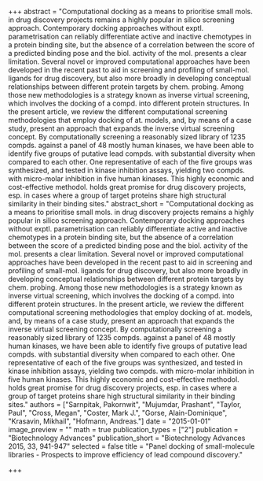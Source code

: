 +++
abstract = "Computational docking as a means to prioritise small mols. in drug discovery projects remains a highly popular in silico screening approach.  Contemporary docking approaches without exptl. parametrisation can reliably differentiate active and inactive chemotypes in a protein binding site, but the absence of a correlation between the score of a predicted binding pose and the biol. activity of the mol. presents a clear limitation.  Several novel or improved computational approaches have been developed in the recent past to aid in screening and profiling of small-mol. ligands for drug discovery, but also more broadly in developing conceptual relationships between different protein targets by chem. probing.  Among those new methodologies is a strategy known as inverse virtual screening, which involves the docking of a compd. into different protein structures.  In the present article, we review the different computational screening methodologies that employ docking of at. models, and, by means of a case study, present an approach that expands the inverse virtual screening concept.  By computationally screening a reasonably sized library of 1235 compds. against a panel of 48 mostly human kinases, we have been able to identify five groups of putative lead compds. with substantial diversity when compared to each other.  One representative of each of the five groups was synthesized, and tested in kinase inhibition assays, yielding two compds. with micro-molar inhibition in five human kinases.  This highly economic and cost-effective methodol. holds great promise for drug discovery projects, esp. in cases where a group of target proteins share high structural similarity in their binding sites."
abstract_short = "Computational docking as a means to prioritise small mols. in drug discovery projects remains a highly popular in silico screening approach.  Contemporary docking approaches without exptl. parametrisation can reliably differentiate active and inactive chemotypes in a protein binding site, but the absence of a correlation between the score of a predicted binding pose and the biol. activity of the mol. presents a clear limitation.  Several novel or improved computational approaches have been developed in the recent past to aid in screening and profiling of small-mol. ligands for drug discovery, but also more broadly in developing conceptual relationships between different protein targets by chem. probing.  Among those new methodologies is a strategy known as inverse virtual screening, which involves the docking of a compd. into different protein structures.  In the present article, we review the different computational screening methodologies that employ docking of at. models, and, by means of a case study, present an approach that expands the inverse virtual screening concept.  By computationally screening a reasonably sized library of 1235 compds. against a panel of 48 mostly human kinases, we have been able to identify five groups of putative lead compds. with substantial diversity when compared to each other.  One representative of each of the five groups was synthesized, and tested in kinase inhibition assays, yielding two compds. with micro-molar inhibition in five human kinases.  This highly economic and cost-effective methodol. holds great promise for drug discovery projects, esp. in cases where a group of target proteins share high structural similarity in their binding sites."
authors = ["Sarnpitak, Pakornwit", "Mujumdar, Prashant", "Taylor, Paul", "Cross, Megan", "Coster, Mark J.", "Gorse, Alain-Dominique", "Krasavin, Mikhail", "Hofmann, Andreas."]
date = "2015-01-01"
image_preview = ""
math = true
publication_types = ["2"]
publication = "Biotechnology Advances"
publication_short = "Biotechnology Advances 2015, 33, 941-947"
selected = false
title = "Panel docking of small-molecule libraries - Prospects to improve efficiency of lead compound discovery."


+++
